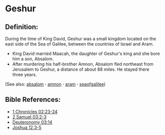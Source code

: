# Geshur #

## Definition: ##

During the time of King David, Geshur was a small kingdom located on the east side of the Sea of Galilee, between the countries of Israel and Aram.

* King David married Maacah, the daughter of Geshur's king and she bore him a son, Absalom.
* After murdering his half-brother Amnon, Absalom fled northeast from Jerusalem to Geshur, a distance of about 88 miles. He stayed there three years.

(See also: [absalom](../other/absalom.md) **·** [amnon](../other/amnon.md) **·** [aram](../other/aram.md) **·** [seaofgalilee](../other/seaofgalilee.md))

## Bible References: ##

* [1 Chronicles 02:23-24](https://door43.org/en/bible/notes/1ch/02/23)
* [2 Samuel 03:2-3](https://door43.org/en/bible/notes/2sa/03/02)
* [Deuteronomy 03:14](https://door43.org/en/bible/notes/deu/03/14)
* [Joshua 12:3-5](https://door43.org/en/bible/notes/jos/12/03)

